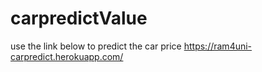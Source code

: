 # carpredictValue

use the link below to predict the car price
https://ram4uni-carpredict.herokuapp.com/
